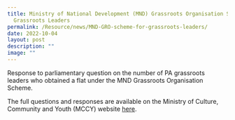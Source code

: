 ```yaml
---
title: Ministry of National Development (MND) Grassroots Organisation Scheme for
  Grassroots Leaders
permalink: /Resource/news/MND-GRO-scheme-for-grassroots-leaders/
date: 2022-10-04
layout: post
description: ""
image: ""
---
```



Response to parliamentary question on the number of PA grassroots leaders who obtained a flat under the MND Grassroots Organisation Scheme.

The full questions and responses are available on the Ministry of Culture, Community and Youth (MCCY) website [here](https://www.mccy.gov.sg/about-us/news-and-resources/parliamentary-matters/2022/Oct/Ministry-of-National%20Development-Grassroots-Organisation-Scheme-for-Grassroots-Leaders).